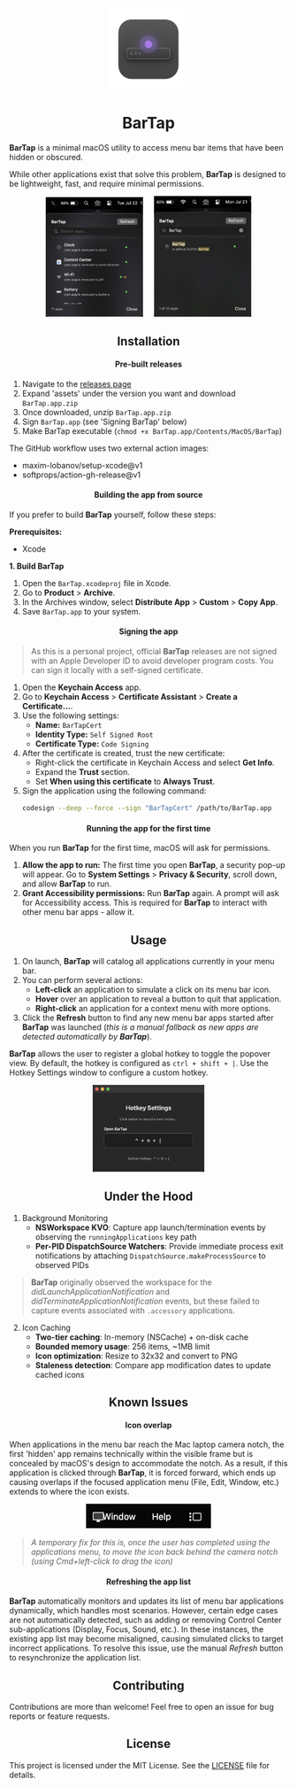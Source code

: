 <div align="center">
    <img src="BarTap/Assets.xcassets/AppIcon.appiconset/BarTap-AppIcon.png" width="150px"></img>
    <h1>BarTap</h1>
</div>

**BarTap** is a minimal macOS utility to access menu bar items that have been hidden or obscured.

While other applications exist that solve this problem, **BarTap** is designed to be lightweight, fast, and require minimal permissions.

<div align="center">
    <img src="Resources/BarTap.png" height="35%" width="35%"></img>
    &nbsp;&nbsp;&nbsp;
    <img src="Resources/BarTap-Search.png" height="35%" width="35%"></img>
</div>


<div align="center">
    <h2>Installation</h2>
</div>

<div align="center">
    <h4>Pre-built releases</h4>
</div>

1. Navigate to the [releases page](https://github.com/0xZDH/BarTap/releases)
2. Expand 'assets' under the version you want and download `BarTap.app.zip`
3. Once downloaded, unzip `BarTap.app.zip`
4. Sign `BarTap.app` (see 'Signing BarTap' below)
5. Make BarTap executable (`chmod +x BarTap.app/Contents/MacOS/BarTap`)

The GitHub workflow uses two external action images:

- maxim-lobanov/setup-xcode@v1
- softprops/action-gh-release@v1

<div align="center">
    <h4>Building the app from source</h4>
</div>

If you prefer to build **BarTap** yourself, follow these steps:

**Prerequisites:**
*   Xcode

**1. Build BarTap**
1.  Open the `BarTap.xcodeproj` file in Xcode.
2.  Go to **Product** > **Archive**.
3.  In the Archives window, select **Distribute App** > **Custom** > **Copy App**.
4.  Save `BarTap.app` to your system.

<div align="center">
    <h4>Signing the app</h4>
</div>

> As this is a personal project, official **BarTap** releases are not signed with an Apple Developer ID to avoid developer program costs. You can sign it locally with a self-signed certificate.

1.  Open the **Keychain Access** app.
2.  Go to **Keychain Access** > **Certificate Assistant** > **Create a Certificate...**.
3.  Use the following settings:
    *   **Name:** `BarTapCert`
    *   **Identity Type:** `Self Signed Root`
    *   **Certificate Type:** `Code Signing`
4.  After the certificate is created, trust the new certificate:
    *   Right-click the certificate in Keychain Access and select **Get Info**.
    *   Expand the **Trust** section.
    *   Set **When using this certificate** to **Always Trust**.
5.  Sign the application using the following command:
    ```sh
    codesign --deep --force --sign "BarTapCert" /path/to/BarTap.app
    ```

<div align="center">
    <h4>Running the app for the first time</h4>
</div>

When you run **BarTap** for the first time, macOS will ask for permissions.

1.  **Allow the app to run:** The first time you open **BarTap**, a security pop-up will appear. Go to **System Settings** > **Privacy & Security**, scroll down, and allow **BarTap** to run.
2.  **Grant Accessibility permissions:** Run **BarTap** again. A prompt will ask for Accessibility access. This is required for **BarTap** to interact with other menu bar apps - allow it.

<div align="center">
    <h2>Usage</h2>
</div>

1.  On launch, **BarTap** will catalog all applications currently in your menu bar.
2.  You can perform several actions:
    *   **Left-click** an application to simulate a click on its menu bar icon.
    *   **Hover** over an application to reveal a button to quit that application.
    *   **Right-click** an application for a context menu with more options.
3.  Click the **Refresh** button to find any new menu bar apps started after **BarTap** was launched (*this is a manual fallback as new apps are detected automatically by **BarTap***).

**BarTap** allows the user to register a global hotkey to toggle the popover view. By default, the hotkey is configured as `ctrl + shift + |`. Use the Hotkey Settings window to configure a custom hotkey.

<div align="center">
    <img src="Resources/BarTap-HotkeySettings.png" height="40%" width="40%"></img>
</div>


<div align="center">
    <h2>Under the Hood</h2>
</div>

1. Background Monitoring
    *   **NSWorkspace KVO**: Capture app launch/termination events by observing the `runningApplications` key path
    *   **Per-PID DispatchSource Watchers**: Provide immediate process exit notifications by attaching `DispatchSource.makeProcessSource` to observed PIDs

> **BarTap** originally observed the workspace for the *didLaunchApplicationNotification* and *didTerminateApplicationNotification* events, but these failed to capture events associated with `.accessory` applications.

2. Icon Caching
    *   **Two-tier caching**: In-memory (NSCache) + on-disk cache
    *   **Bounded memory usage**: 256 items, ~1MB limit
    *   **Icon optimization**: Resize to 32x32 and convert to PNG
    *   **Staleness detection**: Compare app modification dates to update cached icons


<div align="center">
    <h2>Known Issues</h2>
</div>

<div align="center">
    <h4>Icon overlap</h4>
</div>

When applications in the menu bar reach the Mac laptop camera notch, the first 'hidden' app remains technically within the visible frame but is concealed by macOS's design to accommodate the notch. As a result, if this application is clicked through **BarTap**, it is forced forward, which ends up causing overlaps if the focused application menu (File, Edit, Window, etc.) extends to where the icon exists.

<div align="center">
    <img src="Resources/issue-icon-overlap.png" height="45%" width="45%"></img>
</div>

> *A temporary fix for this is, once the user has completed using the applications menu, to move the icon back behind the camera notch (using Cmd+left-click to drag the icon)*


<div align="center">
    <h4>Refreshing the app list</h4>
</div>

**BarTap** automatically monitors and updates its list of menu bar applications dynamically, which handles most scenarios. However, certain edge cases are not automatically detected, such as adding or removing Control Center sub-applications (Display, Focus, Sound, etc.). In these instances, the existing app list may become misaligned, causing simulated clicks to target incorrect applications. To resolve this issue, use the manual *Refresh* button to resynchronize the application list.


<div align="center">
    <h2>Contributing</h2>
</div>

Contributions are more than welcome! Feel free to open an issue for bug reports or feature requests.


<div align="center">
    <h2>License</h2>
</div>

This project is licensed under the MIT License. See the [LICENSE](LICENSE) file for details.

